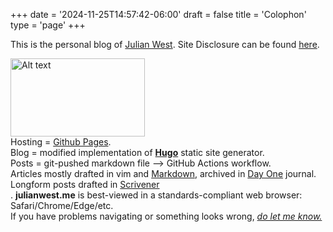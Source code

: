+++
date = '2024-11-25T14:57:42-06:00'
draft = false
title = 'Colophon'
type = 'page'
+++



This is the personal blog of [Julian West](http://julianwest.me/Blog/about/about/). Site Disclosure can be found [here](https://julianwest.me/Blog/site-disclosure/site-disclosure/).

<img src="https://julianwest.me/Blog/colophon/julian.jpeg" alt="Alt text" width="215" height="125">

<div style="font-size: 14px;">
Hosting = <a href="https://pages.github.com">Github Pages</a>.<br>
Blog = modified implementation of <b><a href="https://gohugo.io">Hugo</a></b> static site generator.<br /> 
Posts = git-pushed markdown file --> GitHub Actions workflow.<br>
Articles mostly drafted in vim and <a href="https://en.wikipedia.org/wiki/Markdown">Markdown</a>, archived in <a href="https://dayoneapp.com">Day One</a> journal. Longform posts drafted in <a href="https://www.literatureandlatte.com/scrivener/overview">Scrivener</a><br>.
<b>julianwest.me</b> is best-viewed in a standards-compliant web browser: Safari/Chrome/Edge/etc.<br>
If you have problems navigating or something looks wrong, <i><a href="https://julianwest.me/Blog/contact/contacting/">do let me know.</a></i>
</div>